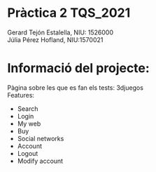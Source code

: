 # Pràctica 2 TQS_2021  
Gerard Tejón Estalella, NIU: 1526000  
Júlia Pérez Hofland, NIU:1570021  

# Informació del projecte:  
Pàgina sobre les que es fan els tests: 3djuegos  
Features:  
- Search  
- Login  
- My web  
- Buy  
- Social networks  
- Account  
- Logout  
- Modify account  
